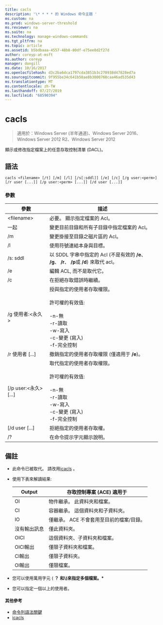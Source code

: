 ```yaml
---
title: cacls
description: '\* * * * 的 Windows 命令主題 '
ms.custom: na
ms.prod: windows-server-threshold
ms.reviewer: na
ms.suite: na
ms.technology: manage-windows-commands
ms.tgt_pltfrm: na
ms.topic: article
ms.assetid: b5bdbaaa-4557-48b8-80df-e75ee0d2f27d
author: coreyp-at-msft
ms.author: coreyp
manager: dongill
ms.date: 10/16/2017
ms.openlocfilehash: d3c2ba6dca1797cda3851b3c270938d47828ed7a
ms.sourcegitcommit: 9f955be34c641b58ae8b3000768caa46ad535d43
ms.translationtype: MT
ms.contentlocale: zh-TW
ms.lasthandoff: 07/27/2019
ms.locfileid: "68590394"
---
```

# <a name="cacls"></a>cacls

>適用於：Windows Server (半年通道)、Windows Server 2016、Windows Server 2012 R2、Windows Server 2012

顯示或修改指定檔案上的任意存取控制清單 (DACL)。  
## <a name="syntax"></a>語法  
```  
cacls <filename> [/t] [/m] [/l] [/s[:sddl]] [/e] [/c] [/g user:<perm>] [/r user [...]] [/p user:<perm> [...]] [/d user [...]]  
```  
### <a name="parameters"></a>參數  

|        參數        |                                                                                            描述                                                                                             |
|-------------------------|----------------------------------------------------------------------------------------------------------------------------------------------------------------------------------------------------|
|      \<filename\>       |                                                                            必要。 顯示指定檔案的 Acl。                                                                             |
|           一起            |                                                          變更目前目錄和所有子目錄中指定檔案的 Acl。                                                          |
|           /m            |                                                                          變更掛接至目錄之磁片區的 Acl。                                                                           |
|           /l            |                                                                        使用符號連結本身與目標。                                                                         |
|         /s: sddl         |                                       以 SDDL 字串中指定的 Acl (不是有效的 **/e**、 **/g**、 **/r**、 **/p**或 **/d**) 來取代 acl。                                        |
|           /e            |                                                                                 編輯 ACL, 而不是取代它。                                                                                  |
|           /c            |                                                                                 在拒絕存取錯誤時繼續。                                                                                  |
|    /g 使用者:\<永久\>     |   授與指定的使用者存取權限。<br /><br />許可權的有效值:<br /><br />-n-無<br />-r-讀取<br />-w-寫入<br />-c-變更 (寫入)<br />-f-完全控制   |
|      /r 使用者 [...]      |                                                                  撤銷指定的使用者存取權限 (僅適用于 **/e**)。                                                                   |
| [/p user:\<永久\> [...] | 取代指定的使用者存取權限。<br /><br />許可權的有效值:<br /><br />-n-無<br />-r-讀取<br />-w-寫入<br />-c-變更 (寫入)<br />-f-完全控制 |
|     [/d user [...]      |                                                                                    拒絕指定的使用者存取權。                                                                                     |
|           /?            |                                                                                在命令提示字元顯示說明。                                                                                |

## <a name="remarks"></a>備註  
- 此命令已被取代。 請改用[icacls](icacls.md) 。  
- 使用下表來解讀結果:  


  |      Output       |                存取控制專案 (ACE) 適用于                |
  |-------------------|---------------------------------------------------------------------|
  |        OI         |               物件繼承。 此資料夾和檔案。                |
  |        CI         |           容器繼承。 這個資料夾和子資料夾。            |
  |        IO         | 僅繼承。 ACE 不會套用至目前的檔案/目錄。 |
  | 沒有輸出訊息 |                          僅此資料夾。                          |
  |     OICI      |                 這個資料夾、子資料夾和檔案。                 |
  |   OICI輸出    |                     僅限子資料夾和檔案。                      |
  |     CI輸出      |                          僅限子資料夾。                           |
  |     OI輸出      |                             僅限檔案。                             |


- 您可以使用萬用字元 ( **？** **和\\)來指定多個檔案。\***  
- 您可以指定一個以上的使用者。  

#### <a name="additional-references"></a>其他參考  
-   [命令列語法關鍵](command-line-syntax-key.md)   
-   [icacls](icacls.md)  
